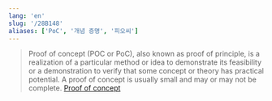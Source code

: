 ```yaml
---
lang: 'en'
slug: '/28B148'
aliases: ['PoC', '개념 증명', '피오씨']
---
```


> Proof of concept (POC or PoC), also known as proof of principle, is a realization of a particular method or idea to demonstrate its feasibility or a demonstration to verify that some concept or theory has practical potential. A proof of concept is usually small and may or may not be complete. [Proof of concept](https://en.wikipedia.org/wiki/Proof_of_concept)
